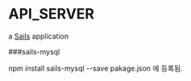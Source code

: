 # API_SERVER

a [Sails](http://sailsjs.org) application

###sails-mysql
  <p>
        npm install sails-mysql --save
        pakage.json 에 등록됨.
  <p>
